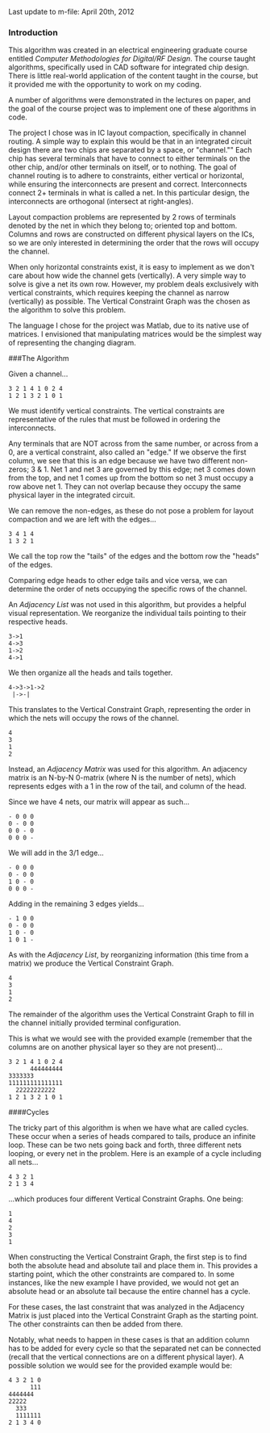 Last update to m-file: April 20th, 2012


### Introduction
This algorithm was created in an electrical engineering graduate course entitled *Computer Methodologies for Digital/RF Design*. The course taught algorithms, specifically used in CAD software for integrated chip design. There is little real-world application of the content taught in the course, but it provided me with the opportunity to work on my coding.

A number of algorithms were demonstrated in the lectures on paper, and the goal of the course project was to implement one of these algorithms in code.

The project I chose was in IC layout compaction, specifically in channel routing. A simple way to explain this would be that in an integrated circuit design there are two chips are separated by a space, or "channel."" Each chip has several terminals that have to connect to either terminals on the other chip, and/or other terminals on itself, or to nothing. The goal of channel routing is to adhere to constraints, either vertical or horizontal, while ensuring the interconnects are present and correct. Interconnects connect 2+ terminals in what is called a net. In this particular design, the interconnects are orthogonal (intersect at right-angles).

Layout compaction problems are represented by 2 rows of terminals denoted by the net in which they belong to; oriented top and bottom. Columns and rows are constructed on different physical layers on the ICs, so we are only interested in determining the order that the rows will occupy the channel.

When only horizontal constraints exist, it is easy to implement as we don't care about how wide the channel gets (vertically). A very simple way to solve is give a net its own row. However, my problem deals exclusively with vertical constraints, which requires keeping the channel as narrow (vertically) as possible. The Vertical Constraint Graph was the chosen as the algorithm to solve this problem.

The language I chose for the project was Matlab, due to its native use of matrices. I envisioned that manipulating matrices would be the simplest way of representing the changing diagram.


###The Algorithm

Given a channel...

	3 2 1 4 1 0 2 4
	1 2 1 3 2 1 0 1

We must identify vertical constraints. The vertical constraints are representative of the rules that must be followed in ordering the interconnects.

Any terminals that are NOT across from the same number, or across from a 0, are a vertical constraint, also called an "edge." If we observe the first column, we see that this is an edge because we have two different non-zeros; 3 & 1. Net 1 and net 3 are governed by this edge; net 3 comes down from the top, and net 1 comes up from the bottom so net 3 must occupy a row above net 1. They can not overlap because they occupy the same physical layer in the integrated circuit.

We can remove the non-edges, as these do not pose a problem for layout compaction and we are left with the edges...

	3 4 1 4
	1 3 2 1

We call the top row the "tails" of the edges and the bottom row the "heads" of the edges.

Comparing edge heads to other edge tails and vice versa, we can determine the order of nets occupying the specific rows of the channel.

An *Adjacency List* was not used in this algorithm, but provides a helpful visual representation. We reorganize the individual tails pointing to their respective heads.

	3->1
	4->3
	1->2
	4->1

We then organize all the heads and tails together.

	4->3->1->2
	 |->-|

This translates to the Vertical Constraint Graph, representing the order in which the nets will occupy the rows of the channel.

	4
	3
	1
	2

Instead, an *Adjacency Matrix* was used for this algorithm. An adjacency matrix is an N-by-N 0-matrix (where N is the number of nets), which represents edges with a 1 in the row of the tail, and column of the head.

Since we have 4 nets, our matrix will appear as such...

	- 0 0 0
	0 - 0 0
	0 0 - 0
	0 0 0 -

We will add in the 3/1 edge...

	- 0 0 0
	0 - 0 0
	1 0 - 0
	0 0 0 -

Adding in the remaining 3 edges yields...

	- 1 0 0
	0 - 0 0
	1 0 - 0
	1 0 1 -

As with the *Adjacency List*, by reorganizing information (this time from a matrix) we produce the Vertical Constraint Graph.

	4
	3
	1
	2

The remainder of the algorithm uses the Vertical Constraint Graph to fill in the channel initially provided terminal configuration.

This is what we would see with the provided example (remember that the columns are on another physical layer so they are not present)...

	3 2 1 4 1 0 2 4
	      444444444
	3333333
	111111111111111
	  22222222222
	1 2 1 3 2 1 0 1

####Cycles

The tricky part of this algorithm is when we have what are called cycles. These occur when a series of heads compared to tails, produce an infinite loop. These can be two nets going back and forth, three different nets looping, or every net in the problem. Here is an example of a cycle including all nets...

	4 3 2 1
	2 1 3 4

...which produces four different Vertical Constraint Graphs. One being:

	1
	4
	2
	3
	1

When constructing the Vertical Constraint Graph, the first step is to find both the absolute head and absolute tail and place them in. This provides a starting point, which the other constraints are compared to. In some instances, like the new example I have provided, we would not get an absolute head or an absolute tail because the entire channel has a cycle.

For these cases, the last constraint that was analyzed in the Adjacency Matrix is just placed into the Vertical Constraint Graph as the starting point. The other constraints can then be added from there.

Notably, what needs to happen in these cases is that an addition column has to be added for every cycle so that the separated net can be connected (recall that the vertical connections are on a different physical layer). A possible solution we would see for the provided example would be:

	4 3 2 1 0
	      111
	4444444
	22222
	  333
	  1111111
	2 1 3 4 0
